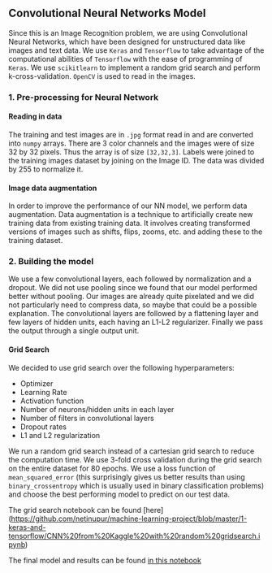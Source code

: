 
## Convolutional Neural Networks Model 

  Since this is an Image Recognition problem, we are using Convolutional Neural Networks, which have been designed for unstructured data like images and text data. We use `Keras` and `Tensorflow` to take advantage of the computational abilities of `Tensorflow` with the ease of programming of `Keras`. We use `scikitlearn` to implement a random grid search and perform k-cross-validation. `OpenCV` is used to read in the images. 
 
 ### 1. Pre-processing for Neural Network
 
#### Reading in data 
 
 The training and test images are in `.jpg` format read in and are converted into `numpy` arrays. There are 3 color channels and the images were of size 32 by 32 pixels. Thus the array is of size `[32,32,3]`. Labels were joined to the training images dataset by joining on the Image ID. The data was divided by 255 to normalize it. 
 
#### Image data augmentation
 
In order to improve the performance of our NN model, we perform data augmentation. Data augmentation is a technique to artificially create new training data from existing training data. It involves creating transformed versions of images such as shifts, flips, zooms, etc. and adding these to the training dataset.

### 2. Building the model
 
We use a few convolutional layers, each followed by normalization and a dropout. We did not use pooling since we found that our model performed better without pooling. Our images are already quite pixelated and we did not particularly need to compress data, so maybe that could be a possible explanation.
The convolutional layers are followed by a flattening layer and few layers of hidden units, each having an L1-L2 regularizer. Finally we pass the output through a single output unit. 
 
#### Grid Search

We decided to use grid search over the following hyperparameters:
* Optimizer
* Learning Rate
* Activation function
* Number of neurons/hidden units in each layer
* Number of filters in convolutional layers
* Dropout rates 
* L1 and L2 regularization

We run a random grid search instead of a cartesian grid search to reduce the computation time. We use 3-fold cross validation during the grid search on the entire dataset for 80 epochs. We use a loss function of `mean_squared_error` (this surprisingly gives us better results than using `binary_crossentropy` which is usually used in binary classification problems) and choose the best performing model to predict on our test data. 

The grid search notebook can be found [here] (https://github.com/netinupur/machine-learning-project/blob/master/1-keras-and-tensorflow/CNN%20from%20Kaggle%20with%20random%20gridsearch.ipynb)

The final model and results can be found [in this notebook](https://github.com/netinupur/machine-learning-project/blob/master/1-keras-and-tensorflow/Keras_CNN_best_model.ipynb)
